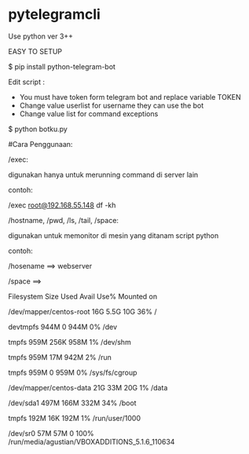 # pytelegramcli
Use python ver 3++

EASY TO SETUP

$ pip install python-telegram-bot

Edit script :
- You must have token form telegram bot and replace variable TOKEN
- Change value userlist for username they can use the bot
- Change value list for command exceptions

$ python botku.py

#Cara Penggunaan:

/exec:

digunakan hanya untuk merunning command di server lain

contoh:

/exec root@192.168.55.148 df -kh


/hostname, /pwd, /ls, /tail, /space:

digunakan untuk memonitor di mesin yang ditanam script python

contoh:

/hosename ==> webserver

/space ==>

Filesystem               Size  Used Avail Use% Mounted on

/dev/mapper/centos-root   16G  5.5G   10G  36% /

devtmpfs                 944M     0  944M   0% /dev

tmpfs                    959M  256K  958M   1% /dev/shm

tmpfs                    959M   17M  942M   2% /run

tmpfs                    959M     0  959M   0% /sys/fs/cgroup

/dev/mapper/centos-data   21G   33M   20G   1% /data

/dev/sda1                497M  166M  332M  34% /boot

tmpfs                    192M   16K  192M   1% /run/user/1000

/dev/sr0                  57M   57M     0 100% /run/media/agustian/VBOXADDITIONS_5.1.6_110634

